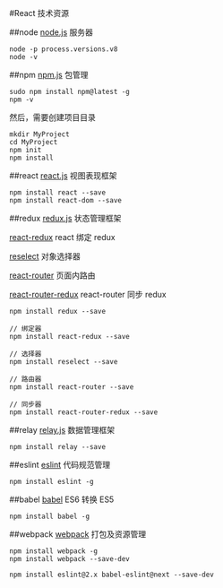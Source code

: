 #React 技术资源

##node
[node.js](https://nodejs.org) 服务器
 
```
node -p process.versions.v8
node -v
```
##npm
[npm.js](https://www.npmjs.com) 包管理

```
sudo npm install npm@latest -g
npm -v
```

然后，需要创建项目目录

```
mkdir MyProject
cd MyProject
npm init
npm install
```
##react
[react.js](https://github.com/facebook/react) 视图表现框架

```
npm install react --save
npm install react-dom --save
```
##redux
[redux.js](https://github.com/reactjs/redux) 状态管理框架

[react-redux](https://github.com/reactjs/react-redux) react 绑定 redux

[reselect](https://github.com/reactjs/reselect) 对象选择器

[react-router](https://github.com/reactjs/react-router) 页面内路由

[react-router-redux](https://github.com/reactjs/react-router-redux) react-router 同步 redux

```
npm install redux --save

// 绑定器
npm install react-redux --save

// 选择器
npm install reselect --save

// 路由器
npm install react-router --save

// 同步器
npm install react-router-redux --save
```
##relay
[relay.js](https://github.com/facebook/relay) 数据管理框架

```
npm install relay --save
```

##eslint
[eslint](https://github.com/eslint/eslint) 代码规范管理

```
npm install eslint -g
```
##babel
[babel](https://github.com/babel/babel) ES6 转换 ES5

```
npm install babel -g
```

##webpack
[webpack]() 打包及资源管理

```
npm install webpack -g
npm install webpack --save-dev

npm install eslint@2.x babel-eslint@next --save-dev
```